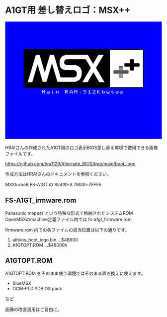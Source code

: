 # A1GT用 差し替えロゴ：MSX++

![](../image/MSXplusplus_a1gt.png)

HRA!さんの作成されたA1GT用のロゴ表示BIOS差し替え環境で使用できる画像ファイルです。

https://github.com/hra1129/Alternate_BIOS/tree/main/boot_logo

作成方法はHRA!さんのドキュメントを参照ください。

MSXturboR FS-A1GT の Slot#0-3 7900h-7FFFh

## FS-A1GT_irmware.rom 
Panasonic mapper という特殊な形式で格納されたシステムROM  
OpenMSXのmachine定義ファイル内では fs-a1gt_firmware.rom

firmware.rom 内での各ファイルの該当位置は以下の通りです。

1. altbios_boot_logo.bin ...$4B900
2. A1GTOPT.ROM ...$48000h

## A1GTOPT.ROM

A1GTOPT.ROM をそのまま使う環境ではそのまま置き換えに使えます。

- BlueMSX
- OCM-PLD SDBIOS pack

など

画像の改変流用はご自由に。
